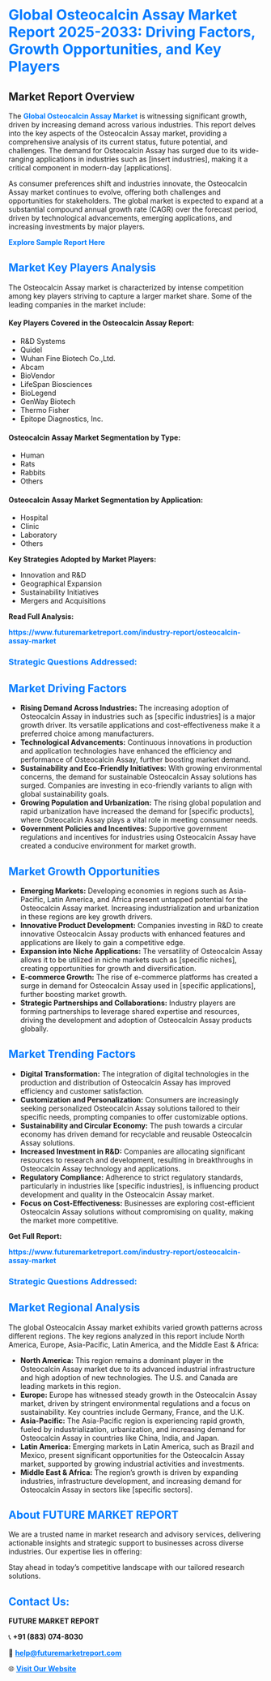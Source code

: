 <h1 style="color: #007BFF;">Global Osteocalcin Assay Market Report 2025-2033: Driving Factors, Growth Opportunities, and Key Players</h1>

<section id="overview">
<h2>Market Report Overview</h2>
<p>The <a href="https://www.futuremarketreport.com/industry-report/osteocalcin-assay-market" style="color: #007BFF; text-decoration: none;"><strong>Global Osteocalcin Assay Market</strong></a> is witnessing significant growth, driven by increasing demand across various industries. This report delves into the key aspects of the Osteocalcin Assay market, providing a comprehensive analysis of its current status, future potential, and challenges. The demand for Osteocalcin Assay has surged due to its wide-ranging applications in industries such as [insert industries], making it a critical component in modern-day [applications].</p>
<p>As consumer preferences shift and industries innovate, the Osteocalcin Assay market continues to evolve, offering both challenges and opportunities for stakeholders. The global market is expected to expand at a substantial compound annual growth rate (CAGR) over the forecast period, driven by technological advancements, emerging applications, and increasing investments by major players.</p>
</section>

<section id="overview">
<p><a href="https://www.futuremarketreport.com/request-sample/reportId=79345" style="color: #007BFF; text-decoration: none;"><strong>Explore Sample Report Here</strong></a></p>
</section>

<section id="key-players">
<h2 style="color: #007BFF;">Market Key Players Analysis</h2>
<p>The Osteocalcin Assay market is characterized by intense competition among key players striving to capture a larger market share. Some of the leading companies in the market include:</p>
<h4>Key Players Covered in the Osteocalcin Assay Report:</h4>
<ul><li>R&amp;D Systems</li><li>Quidel</li><li>Wuhan Fine Biotech Co.,Ltd.</li><li>Abcam</li><li>BioVendor</li><li>LifeSpan Biosciences</li><li>BioLegend</li><li>GenWay Biotech</li><li>Thermo Fisher</li><li>Epitope Diagnostics, Inc.</li></ul>
<h4>Osteocalcin Assay Market Segmentation by Type:</h4>
<ul><li>Human</li><li>Rats</li><li>Rabbits</li><li>Others</li></ul>

<h4>Osteocalcin Assay Market Segmentation by Application:</h4>
<ul><li>Hospital</li><li>Clinic</li><li>Laboratory</li><li>Others</li></ul>
<p><strong>Key Strategies Adopted by Market Players:</strong></p>
<ul>
<li>Innovation and R&D</li>
<li>Geographical Expansion</li>
<li>Sustainability Initiatives</li>
<li>Mergers and Acquisitions</li>
</ul>
</section>

<section>
<p><strong>Read Full Analysis: </strong></p><a href="https://www.futuremarketreport.com/industry-report/osteocalcin-assay-market" style="color: #007BFF; text-decoration: none;"><strong>https://www.futuremarketreport.com/industry-report/osteocalcin-assay-market</strong></a>
<h3 style="color: #007BFF;">Strategic Questions Addressed:</h3>
</section>

<section id="driving-factors">
<h2 style="color: #007BFF;">Market Driving Factors</h2>
<ul>
<li><strong>Rising Demand Across Industries:</strong> The increasing adoption of Osteocalcin Assay in industries such as [specific industries] is a major growth driver. Its versatile applications and cost-effectiveness make it a preferred choice among manufacturers.</li>
<li><strong>Technological Advancements:</strong> Continuous innovations in production and application technologies have enhanced the efficiency and performance of Osteocalcin Assay, further boosting market demand.</li>
<li><strong>Sustainability and Eco-Friendly Initiatives:</strong> With growing environmental concerns, the demand for sustainable Osteocalcin Assay solutions has surged. Companies are investing in eco-friendly variants to align with global sustainability goals.</li>
<li><strong>Growing Population and Urbanization:</strong> The rising global population and rapid urbanization have increased the demand for [specific products], where Osteocalcin Assay plays a vital role in meeting consumer needs.</li>
<li><strong>Government Policies and Incentives:</strong> Supportive government regulations and incentives for industries using Osteocalcin Assay have created a conducive environment for market growth.</li>
</ul>
</section>

<section id="growth-opportunities">
<h2 style="color: #007BFF;">Market Growth Opportunities</h2>
<ul>
<li><strong>Emerging Markets:</strong> Developing economies in regions such as Asia-Pacific, Latin America, and Africa present untapped potential for the Osteocalcin Assay market. Increasing industrialization and urbanization in these regions are key growth drivers.</li>
<li><strong>Innovative Product Development:</strong> Companies investing in R&D to create innovative Osteocalcin Assay products with enhanced features and applications are likely to gain a competitive edge.</li>
<li><strong>Expansion into Niche Applications:</strong> The versatility of Osteocalcin Assay allows it to be utilized in niche markets such as [specific niches], creating opportunities for growth and diversification.</li>
<li><strong>E-commerce Growth:</strong> The rise of e-commerce platforms has created a surge in demand for Osteocalcin Assay used in [specific applications], further boosting market growth.</li>
<li><strong>Strategic Partnerships and Collaborations:</strong> Industry players are forming partnerships to leverage shared expertise and resources, driving the development and adoption of Osteocalcin Assay products globally.</li>
</ul>
</section>

<section id="trending-factors">
<h2 style="color: #007BFF;">Market Trending Factors</h2>
<ul>
<li><strong>Digital Transformation:</strong> The integration of digital technologies in the production and distribution of Osteocalcin Assay has improved efficiency and customer satisfaction.</li>
<li><strong>Customization and Personalization:</strong> Consumers are increasingly seeking personalized Osteocalcin Assay solutions tailored to their specific needs, prompting companies to offer customizable options.</li>
<li><strong>Sustainability and Circular Economy:</strong> The push towards a circular economy has driven demand for recyclable and reusable Osteocalcin Assay solutions.</li>
<li><strong>Increased Investment in R&D:</strong> Companies are allocating significant resources to research and development, resulting in breakthroughs in Osteocalcin Assay technology and applications.</li>
<li><strong>Regulatory Compliance:</strong> Adherence to strict regulatory standards, particularly in industries like [specific industries], is influencing product development and quality in the Osteocalcin Assay market.</li>
<li><strong>Focus on Cost-Effectiveness:</strong> Businesses are exploring cost-efficient Osteocalcin Assay solutions without compromising on quality, making the market more competitive.</li>
</ul>
</section>

<section>
<p><strong>Get Full Report: </strong></p><a href="https://www.futuremarketreport.com/industry-report/osteocalcin-assay-market" style="color: #007BFF; text-decoration: none;"><strong>https://www.futuremarketreport.com/industry-report/osteocalcin-assay-market</strong></a>
<h3 style="color: #007BFF;">Strategic Questions Addressed:</h3>
</section>


<section id="regional-analysis">
<h2 style="color: #007BFF;">Market Regional Analysis</h2>
<p>The global Osteocalcin Assay market exhibits varied growth patterns across different regions. The key regions analyzed in this report include North America, Europe, Asia-Pacific, Latin America, and the Middle East & Africa:</p>
<ul>
<li><strong>North America:</strong> This region remains a dominant player in the Osteocalcin Assay market due to its advanced industrial infrastructure and high adoption of new technologies. The U.S. and Canada are leading markets in this region.</li>
<li><strong>Europe:</strong> Europe has witnessed steady growth in the Osteocalcin Assay market, driven by stringent environmental regulations and a focus on sustainability. Key countries include Germany, France, and the U.K.</li>
<li><strong>Asia-Pacific:</strong> The Asia-Pacific region is experiencing rapid growth, fueled by industrialization, urbanization, and increasing demand for Osteocalcin Assay in countries like China, India, and Japan.</li>
<li><strong>Latin America:</strong> Emerging markets in Latin America, such as Brazil and Mexico, present significant opportunities for the Osteocalcin Assay market, supported by growing industrial activities and investments.</li>
<li><strong>Middle East & Africa:</strong> The region’s growth is driven by expanding industries, infrastructure development, and increasing demand for Osteocalcin Assay in sectors like [specific sectors].</li>
</ul>
</section>

<footer>
<h2 style="color: #007BFF;">About FUTURE MARKET REPORT</h2>
<p>We are a trusted name in market research and advisory services, delivering actionable insights and strategic support to businesses across diverse industries. Our expertise lies in offering:</p>

<p>Stay ahead in today’s competitive landscape with our tailored research solutions.</p>

<h2 style="color: #007BFF;">Contact Us:</h2>
<p><strong>FUTURE MARKET REPORT</strong></p>
<p>📞 <strong>+91 (883) 074-8030</strong></p>
<p>📧 <strong><a href="mailto:help@futuremarketreport.com" style="color: #007BFF;">help@futuremarketreport.com</a></strong></p>
<p>🌐 <strong><a href="https://www.futuremarketreport.com/" style="color: #007BFF;">Visit Our Website</a></strong></p>
</footer>